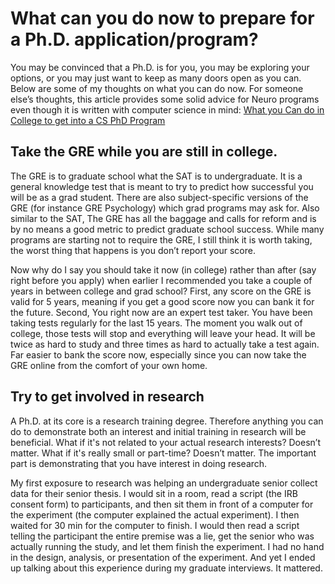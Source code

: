 # What can you do now to prepare for a Ph.D. application/program?
You may be convinced that a Ph.D. is for you, you may be exploring your options, or you may just want to keep as many doors open as you can. Below are some of my thoughts on what you can do now. For someone else’s thoughts, this article provides some solid advice for Neuro programs even though it is written with computer science in mind: [What you Can do in College to get into a CS PhD Program](https://vdl.sci.utah.edu/blog/2020/11/21/grad-school/)

## Take the GRE while you are still in college.
The GRE is to graduate school what the SAT is to undergraduate. It is a general knowledge test that is meant to try to predict how successful you will be as a grad student. There are also subject-specific versions of the GRE (for instance GRE Psychology) which grad programs may ask for.  Also similar to the SAT, The GRE has all the baggage and calls for reform and is by no means a good metric to predict graduate school success. While many programs are starting not to require the GRE, I still think it is worth taking, the worst thing that happens is you don’t report your score.

Now why do I say you should take it now (in college) rather than after (say right before you apply) when earlier I recommended you take a couple of years in between college and grad school? First, any score on the GRE is valid for 5 years, meaning if you get a good score now you can bank it for the future. Second, You right now are an expert test taker. You have been taking tests regularly for the last 15 years. The moment you walk out of college, those tests will stop and everything will leave your head. It will be twice as hard to study and three times as hard to actually take a test again. Far easier to bank the score now, especially since you can now take the GRE online from the comfort of your own home.

## Try to get involved in research
A Ph.D. at its core is a research training degree. Therefore anything you can do to demonstrate both an interest and initial training in research will be beneficial. What if it's not related to your actual research interests? Doesn’t matter. What if it's really small or part-time? Doesn’t matter. The important part is demonstrating that you have interest in doing research.

My first exposure to research was helping an undergraduate senior collect data for their senior thesis. I would sit in a room, read a script (the IRB consent form) to participants, and then sit them in front of a computer for the experiment (the computer explained the actual experiment). I then waited for 30 min for the computer to finish. I would then read a script telling the participant the entire premise was a lie, get the senior who was actually running the study, and let them finish the experiment. I had no hand in the design, analysis, or presentation of the experiment. And yet I ended up talking about this experience during my graduate interviews. It mattered.